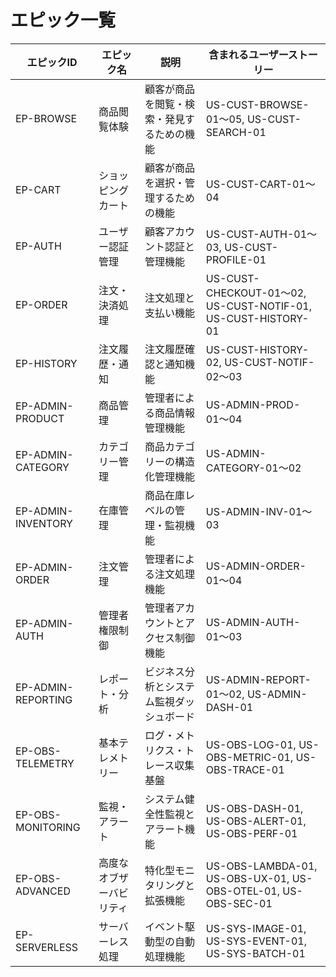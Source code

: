 # エピック一覧

| エピックID         | エピック名               | 説明                                       | 含まれるユーザーストーリー                                    |
| ------------------ | ------------------------ | ------------------------------------------ | ------------------------------------------------------------- |
| EP-BROWSE          | 商品閲覧体験             | 顧客が商品を閲覧・検索・発見するための機能 | US-CUST-BROWSE-01〜05, US-CUST-SEARCH-01                      |
| EP-CART            | ショッピングカート       | 顧客が商品を選択・管理するための機能       | US-CUST-CART-01〜04                                           |
| EP-AUTH            | ユーザー認証管理         | 顧客アカウント認証と管理機能               | US-CUST-AUTH-01〜03, US-CUST-PROFILE-01                       |
| EP-ORDER           | 注文・決済処理           | 注文処理と支払い機能                       | US-CUST-CHECKOUT-01〜02, US-CUST-NOTIF-01, US-CUST-HISTORY-01 |
| EP-HISTORY         | 注文履歴・通知           | 注文履歴確認と通知機能                     | US-CUST-HISTORY-02, US-CUST-NOTIF-02〜03                      |
| EP-ADMIN-PRODUCT   | 商品管理                 | 管理者による商品情報管理機能               | US-ADMIN-PROD-01〜04                                          |
| EP-ADMIN-CATEGORY  | カテゴリー管理           | 商品カテゴリーの構造化管理機能             | US-ADMIN-CATEGORY-01〜02                                      |
| EP-ADMIN-INVENTORY | 在庫管理                 | 商品在庫レベルの管理・監視機能             | US-ADMIN-INV-01〜03                                           |
| EP-ADMIN-ORDER     | 注文管理                 | 管理者による注文処理機能                   | US-ADMIN-ORDER-01〜04                                         |
| EP-ADMIN-AUTH      | 管理者権限制御           | 管理者アカウントとアクセス制御機能         | US-ADMIN-AUTH-01〜03                                          |
| EP-ADMIN-REPORTING | レポート・分析           | ビジネス分析とシステム監視ダッシュボード   | US-ADMIN-REPORT-01〜02, US-ADMIN-DASH-01                      |
| EP-OBS-TELEMETRY   | 基本テレメトリー         | ログ・メトリクス・トレース収集基盤         | US-OBS-LOG-01, US-OBS-METRIC-01, US-OBS-TRACE-01              |
| EP-OBS-MONITORING  | 監視・アラート           | システム健全性監視とアラート機能           | US-OBS-DASH-01, US-OBS-ALERT-01, US-OBS-PERF-01               |
| EP-OBS-ADVANCED    | 高度なオブザーバビリティ | 特化型モニタリングと拡張機能               | US-OBS-LAMBDA-01, US-OBS-UX-01, US-OBS-OTEL-01, US-OBS-SEC-01 |
| EP-SERVERLESS      | サーバーレス処理         | イベント駆動型の自動処理機能               | US-SYS-IMAGE-01, US-SYS-EVENT-01, US-SYS-BATCH-01             |

